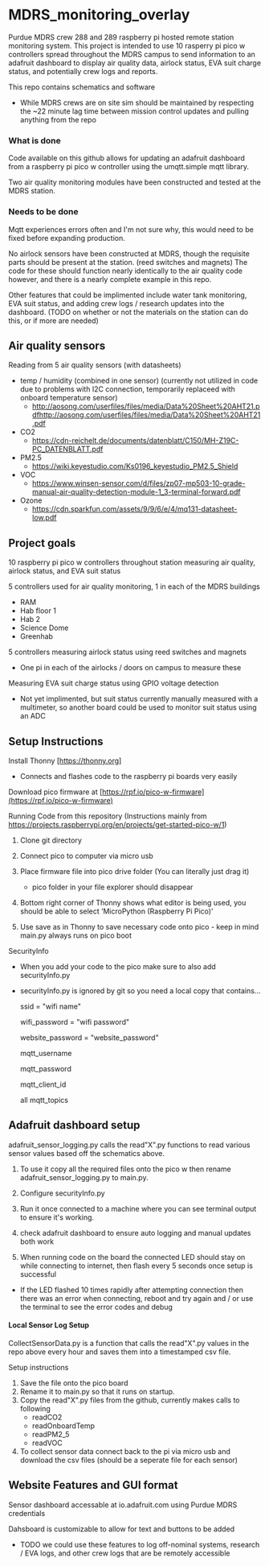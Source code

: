 # MDRS_monitoring_overlay
Purdue MDRS crew 288 and 289 raspberry pi hosted remote station monitoring system. This project is intended to use 10 rasperry pi pico w controllers spread throughout the MDRS campus to send information to an adafruit dashboard to display air quality data, airlock status, EVA suit charge status, and potentially crew logs and reports.

This repo contains schematics and software
  - While MDRS crews are on site sim should be maintained by respecting the ~22 minute lag time between mission control updates and pulling anything from the repo

### What is done
Code available on this github allows for updating an adafruit dashboard from a raspberry pi pico w controller using the umqtt.simple mqtt library.

Two air quality monitoring modules have been constructed and tested at the MDRS station.

### Needs to be done
Mqtt experiences errors often and I'm not sure why, this would need to be fixed before expanding production.

No airlock sensors have been constructed at MDRS, though the requisite parts should be present at the station. (reed switches and magnets) The code for these should function nearly identically to the air quality code however, and there is a nearly complete example in this repo.

Other features that could be implimented include water tank monitoring, EVA suit status, and adding crew logs / research updates into the dashboard. (TODO on whether or not the materials on the station can do this, or if more are needed)

## Air quality sensors
Reading from 5 air quality sensors (with datasheets)
 - temp / humidity (combined in one sensor) (currently not utilized in code due to problems with I2C connection, temporarily replaceed with onboard temperature sensor)
   - http://aosong.com/userfiles/files/media/Data%20Sheet%20AHT21.pdfhttp://aosong.com/userfiles/files/media/Data%20Sheet%20AHT21.pdf 
 - CO2
   - https://cdn-reichelt.de/documents/datenblatt/C150/MH-Z19C-PC_DATENBLATT.pdf
 - PM2.5
   - https://wiki.keyestudio.com/Ks0196_keyestudio_PM2.5_Shield
 - VOC
   - https://www.winsen-sensor.com/d/files/zp07-mp503-10-grade-manual-air-quality-detection-module-1_3-terminal-forward.pdf
 - Ozone
   - https://cdn.sparkfun.com/assets/9/9/6/e/4/mq131-datasheet-low.pdf

## Project goals
10 raspberry pi pico w controllers throughout station measuring air quality, airlock status, and EVA suit status

5 controllers used for air quality monitoring, 1 in each of the MDRS buildings
 - RAM
 - Hab floor 1
 - Hab 2
 - Science Dome
 - Greenhab
   
5 controllers measuring airlock status using reed switches and magnets
 - One pi in each of the airlocks / doors on campus to measure these

Measuring EVA suit charge status using GPIO voltage detection
 - Not yet implimented, but suit status currently manually measured with a multimeter, so another board could be used to monitor suit status using an ADC

## Setup Instructions
Install Thonny [https://thonny.org]
 - Connects and flashes code to the raspberry pi boards very easily

Download pico firmware at [https://rpf.io/pico-w-firmware](https://rpf.io/pico-w-firmware)

Running Code from this repository (Instructions mainly from https://projects.raspberrypi.org/en/projects/get-started-pico-w/1)
  1. Clone git directory
  2. Connect pico to computer via micro usb
  3. Place firmware file into pico drive folder (You can literally just drag it)

     - pico folder in your file explorer should disappear
  
  4. Bottom right corner of Thonny shows what editor is being used, you should be able to select  ‘MicroPython (Raspberry Pi Pico)’ 
  5. Use save as in Thonny to save necessary code onto pico
    - keep in mind main.py always runs on pico boot

SecurityInfo
  - When you add your code to the pico make sure to also add securityInfo.py
  - securityInfo.py is ignored by git so you need a local copy that contains...

    ssid = "wifi name"  
    
    wifi_password = "wifi password"
    
    website_password = "website_password"
    
    mqtt_username
    
    mqtt_password

    mqtt_client_id
    
    all mqtt_topics

## Adafruit dashboard setup
adafruit_sensor_logging.py calls the read"X".py functions to read various sensor values based off the schematics above.

1) To use it copy all the required files onto the pico w then rename adafruit_sensor_logging.py to main.py.

2) Configure securityInfo.py

3) Run it once connected to a machine where you can see terminal output to ensure it's working.
4) check adafruit dashboard to ensure auto logging and manual updates both work
5) When running code on the board the connected LED should stay on while connecting to internet, then flash every 5 seconds once setup is successful
  - If the LED flashed 10 times rapidly after attempting connection then there was an error when connecting, reboot and try again and / or use the terminal to see the error codes and debug

#### Local Sensor Log Setup

CollectSensorData.py is a function that calls the read"X".py values in the repo above every hour and saves them into a timestamped csv file.

  
Setup instructions
1. Save the file onto the pico board
2. Rename it to main.py so that it runs on startup.
3. Copy the read"X".py files from the github, currently makes calls to following
    - readCO2
    - readOnboardTemp
    - readPM2_5
    - readVOC
4. To collect sensor data connect back to the pi via micro usb and download the csv files (should be a seperate file for each sensor)

## Website Features and GUI format
Sensor dashboard accessable at io.adafruit.com using Purdue MDRS credentials

Dahsboard is customizable to allow for text and buttons to be added
- TODO we could use these features to log off-nominal systems, research / EVA logs, and other crew logs that are be remotely accessible 
